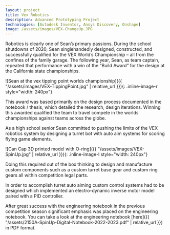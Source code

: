 ```yaml
---
layout: project
title: Vex Robotics 
description: Advanced Prototyping Project 
technologies: [Autodesk Inventor, Ansys Discovery, Onshape]
image: /assets/images/VEX-ChangeUp.JPG
---
```



Robotics is clearly one of Sean’s primary passions. During the school shutdowns of 2020, Sean singlehandedly designed, constructed, and successfully qualified for the VEX World’s Championship – all from the confines of the family garage. The following year, Sean, as team captain, repeated that performance with a win of the “Build Award” for the design at the California state championships. 

![Sean at the vex tipping point worlds championship]({{ "/assets/images/VEX-TippingPoint.jpg" | relative_url }}){: .inline-image-r style="width: 240px"}

This award was based primarily on the design process documented in the notebook / thesis, which detailed the research, design iterations. Winning this awarded qualified the team to travel compete in the worlds championships against teams across the globe. 

As a high school senior Sean committed to pushing the limits of the VEX robotics system by designing a turret bot with auto aim systems for scoring flying game elements.

![Can Cap 3D printed model with O-ring]({{ "/assets/images/VEX-SpinUp.jpg" | relative_url }}){: .inline-image-l style="width: 240px"}

Doing this required out of the box thinking to design and manufacture custom components such as a custom turret base gear and custom ring gears all within competition legal parts. 

In order to accomplish turret auto aiming custom control systems had to be designed which implemented an electro-dynamic inverse motor model paired with a PID controller. 

After great success with the engineering notebook in the previous competition season significant emphasis was placed on the engineering notebook. You can take a look at the engineering notebook [here]({{ "/assets/2150A-SpinUp-Digital-Notebook-2022-2023.pdf" | relative_url }}) in PDF format.
